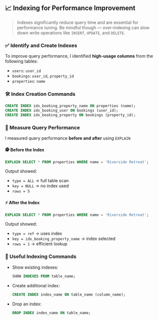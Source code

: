 ## 📈 Indexing for Performance Improvement
> Indexes significantly reduce query time and are essential for performance tuning. Be mindful though — over-indexing can slow down write operations like `INSERT`, `UPDATE`, and `DELETE`.

### ✅ Identify and Create Indexes

To improve query performance, I identified **high-usage columns** from the following tables:

- `users`: `user_id`
- `bookings`: `user_id`, `property_id`
- `properties`: `name`

### 🛠️ Index Creation Commands

```sql
CREATE INDEX idx_booking_property_name ON properties (name);
CREATE INDEX idx_booking_user ON bookings (user_id);
CREATE INDEX idx_booking_property ON bookings (property_id);
````

### 🔎 Measure Query Performance

I measured query performance **before and after** using `EXPLAIN`

#### 🕵️ Before the Index

```sql
EXPLAIN SELECT * FROM properties WHERE name = 'Riverside Retreat';
```

Output showed:

* `type = ALL` → full table scan
* `key = NULL` → no index used
* `rows = 5`

#### ⚡ After the Index

```sql
EXPLAIN SELECT * FROM properties WHERE name = 'Riverside Retreat';
```

Output showed:

* `type = ref` → uses index
* `key = idx_booking_property_name` → index selected
* `rows = 1` → efficient lookup

### 🧰 Useful Indexing Commands

* Show existing indexes:

  ```sql
  SHOW INDEXES FROM table_name;
  ```

* Create additional index:

  ```sql
  CREATE INDEX index_name ON table_name (column_name);
  ```

* Drop an index:

  ```sql
  DROP INDEX index_name ON table_name;
  ```